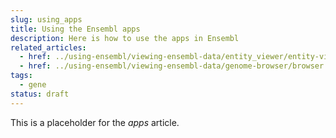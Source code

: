 ```yaml
---
slug: using_apps
title: Using the Ensembl apps
description: Here is how to use the apps in Ensembl
related_articles:
  - href: ../using-ensembl/viewing-ensembl-data/entity_viewer/entity-viewer.md
  - href: ../using-ensembl/viewing-ensembl-data/genome-browser/browser.md
tags:
  - gene
status: draft
---
```


This is a placeholder for the _apps_ article.
